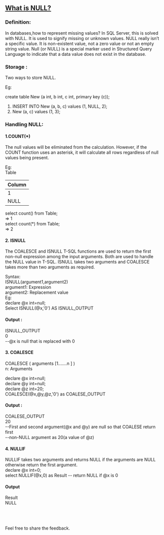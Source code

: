 ## [What is NULL?](https://prayuja-teli.github.io/Blog/Null)     

### Definition:<br/>

In databases,how to represent missing values?
In SQL Server, this is solved with NULL.
It is used to signify missing or unknown values.
NULL really isn’t a specific value.
It is non-existent value, not a zero value or not an empty string value.
Null (or NULL) is a special marker used in Structured Query Language to indicate that a data value does not exist in the database. <br/>


### Storage :<br/>

Two ways to store NULL.<br/>

Eg:

create table New (a int, b int, c int, primary key (c));<br/>

1. INSERT INTO New (a, b, c) values (1, NULL, 2);<br/>
2. New (a, c) values (1, 3);<br/>

### Handling NULL:<br/>

#### 1.COUNT(*)<br/>

The null values will be eliminated from the calculation. However, if the COUNT function uses an asterisk, it will calculate all rows regardless of null values being present.<br/>

Eg:<br/>
Table<br/>

| Column       | 
| :------------- | 
| 1 |
| NULL | 


select count() from Table;<br/>
=> 1<br/>
select count(*) from Table;<br/>
=> 2<br/>

#### 2. ISNULL<br/>

The COALESCE and ISNULL T-SQL functions are used to return the first non-null expression among the input arguments. Both are used to handle the NULL value in T-SQL. ISNULL takes two arguments and COALESCE takes more than two arguments as required.<br/>

Syntax: <br/>
ISNULL(argument1,argument2)<br/>
argument1: Expression<br/>
argument2: Replacement value<br/>
Eg:<br/>
declare @x int=null;<br/>
 Select ISNULL(@x,'0') AS ISNULL_OUTPUT<br/>
 
#### Output : <br/>
   ISNULL_OUTPUT<br/>
       0<br/>
 --@x is null that is replaced with 0<br/>

#### 3. COALESCE<br/>
COALESCE ( arguments [1.......n ] )<br/>
n: Arguments<br/>

 declare @x int=null;<br/>
 declare @y int=null;<br/>
 declare @z int=20;<br/>
 COALESCE(@x,@y,@z,'0') as COALESE_OUTPUT<br/>
 
 #### Output : <br/>
   COALESE_OUTPUT<br/>
       20<br/>
 --First and second argument(@x and @y) are null so that COALESE return first<br/>
 --non-NULL argument as 20(a value of @z)<br/>

#### 4. NULLIF<br/>
NULLIF takes two arguments and returns NULL if the arguments are NULL otherwise return the first argument.<br/>
declare @x int=0;<br/>
select NULLIF(@x,0) as Result -- return NULL if @x is 0<br/>

#### Output<br/>
Result<br/>
NULL<br/>
<br/><br/><br/>

Feel free to share the feedback.

